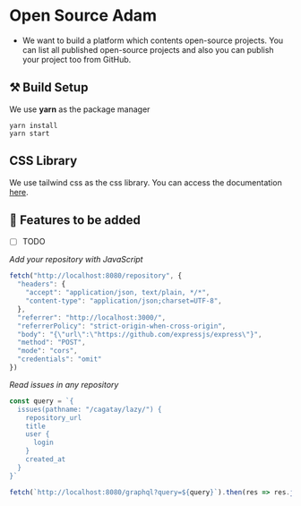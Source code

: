 # Open Source Adam

- We want to build a platform which contents open-source projects. You can list all published open-source projects and also you can publish your project too from GitHub.


## ⚒️ Build Setup 

We use **yarn** as the package manager

```
yarn install
yarn start
```

## CSS Library
We use tailwind css as the css library. You can access the documentation [here](https://tailwindcss.com/docs).


## 📙 Features to be added
- [ ] TODO



*Add your repository with JavaScript*

```javascript
fetch("http://localhost:8080/repository", {
  "headers": {
    "accept": "application/json, text/plain, */*",
    "content-type": "application/json;charset=UTF-8",
  },
  "referrer": "http://localhost:3000/",
  "referrerPolicy": "strict-origin-when-cross-origin",
  "body": "{\"url\":\"https://github.com/expressjs/express\"}",
  "method": "POST",
  "mode": "cors",
  "credentials": "omit"
})
```

*Read issues in any repository*

```javascript
const query = `{
  issues(pathname: "/cagatay/lazy/") {
    repository_url
    title
    user {
      login
    }
    created_at
  }
}`

fetch(`http://localhost:8080/graphql?query=${query}`).then(res => res.json()).then(console.log)
```